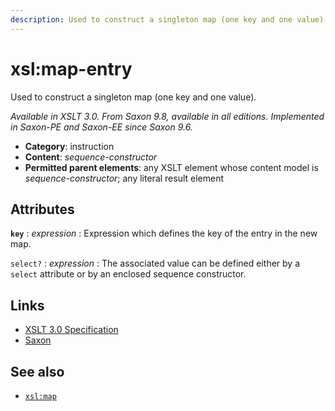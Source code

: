 ```yaml
---
description: Used to construct a singleton map (one key and one value)
---
```


# xsl:map-entry

Used to construct a singleton map (one key and one value).

_Available in XSLT 3.0. From Saxon 9.8, available in all editions. Implemented in Saxon-PE and Saxon-EE since Saxon 9.6._

- **Category**: instruction
- **Content**: _sequence-constructor_
- **Permitted parent elements**: any XSLT element whose content model is _sequence-constructor_; any literal result element

## Attributes

**`key`**
: _expression_
: Expression which defines the key of the entry in the new map.

`select?`
: _expression_
: The associated value can be defined either by a `select` attribute or by an enclosed sequence constructor.

## Links

- [XSLT 3.0 Specification](http://www.w3.org/TR/xslt-30/#element-map-entry)
- [Saxon](https://www.saxonica.com/html/documentation/xsl-elements/map-entry.html)

## See also

- [`xsl:map`](xsl-map.md)
